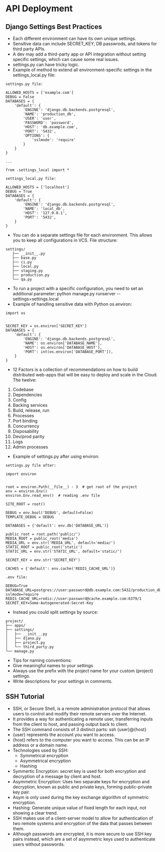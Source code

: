 # API Deployment

## Django Settings Best Practices
 - Each different environment can have its own unique settings. 
 - Sensitive data can include SECRET_KEY, DB passwrods, and tokens for third party APIs.
 - A dev may add a third-party app or API integration without setting specific settings, which can cause some real issues.
 - settings.py can have tricky logic. 
 - Example of method to extend all environment-specific settings in the settings_local.py file:
```
settings.py file:

ALLOWED_HOSTS = ['example.com']
DEBUG = False
DATABASES = {
    'default': {
        'ENGINE': 'django.db.backends.postgresql',
        'NAME': 'production_db',
        'USER': 'user',
        'PASSWORD': 'password',
        'HOST': 'db.example.com',
        'PORT': '5432',
        'OPTIONS': {
            'sslmode': 'require'
        }
    }
}

...

from .settings_local import *

settings_local.py file:

ALLOWED_HOSTS = ['localhost']
DEBUG = True
DATABASES = {
    'default': {
        'ENGINE': 'django.db.backends.postgresql',
        'NAME': 'local_db',
        'HOST': '127.0.0.1',
        'PORT': '5432',
    }
}
```
- You can do a separate settings file for each environment. This allows you to keep all configurations in VCS. File structure:
```
settings/
   ├── __init__.py
   ├── base.py
   ├── ci.py
   ├── local.py
   ├── staging.py
   ├── production.py
   └── qa.py
```
- To run a project with a specific configuration, you need to set an additional parameter: python manage.py runserver --settings=settings.local
- Example of handling sensitive data with Python os.environ:
```
import os


SECRET_KEY = os.environ['SECRET_KEY']
DATABASES = {
    'default': {
        'ENGINE': 'django.db.backends.postgresql',
        'NAME': os.environ['DATABASE_NAME'],
        'HOST': os.environ['DATABASE_HOST'],
        'PORT': int(os.environ['DATABASE_PORT']),
    }
}
```
- 12 Factors is a collection of recommendations on how to build distributed web-apps that will be easy to deploy and scale in the Cloud. The twelve:
1. Codebase
2. Dependencies
3. Config
4. Backing services
5. Build, release, run
6. Processes
7. Port binding
8. Concurrency
9. Disposability
10. Dev/prod parity
11. Logs
12. Admin processes
- Example of settings.py after using environ:
```
settings.py file after:

import environ


root = environ.Path(__file__) - 3  # get root of the project
env = environ.Env()
environ.Env.read_env()  # reading .env file

SITE_ROOT = root()

DEBUG = env.bool('DEBUG', default=False)
TEMPLATE_DEBUG = DEBUG

DATABASES = {'default': env.db('DATABASE_URL')}

public_root = root.path('public/')
MEDIA_ROOT = public_root('media')
MEDIA_URL = env.str('MEDIA_URL', default='media/')
STATIC_ROOT = public_root('static')
STATIC_URL = env.str('STATIC_URL', default='static/')

SECRET_KEY = env.str('SECRET_KEY')

CACHES = {'default': env.cache('REDIS_CACHE_URL')}

.env file:

DEBUG=True
DATABASE_URL=postgres://user:password@db.example.com:5432/production_db?sslmode=require
REDIS_CACHE_URL=redis://user:password@cache.example.com:6379/1
SECRET_KEY=Some-Autogenerated-Secret-Key
```
- Instead you could split settings by source:
```
project/
├── apps/
├── settings/
│   ├── __init__.py
│   ├── djano.py
│   ├── project.py
│   └── third_party.py
└── manage.py
```
- Tips for naming conventions:
 - Give meaningful names to your settings
 - Always use the prefix with the project name for your custom (project) settings.
 - Write descriptions for your settings in comments.

 
## SSH Tutorial
- SSH, or Secure Shell, is a remote administration protocol that allows users to control and modify their remote servers over the Internet.
- It provides a way for authenticating a remote user, transferring inputs from the client to host, and passing output back to client. 
- The SSH command consists of 3 distinct parts: ssh {user}@{host}
- {user} represents the account you want to access.
- {host} refers to the computer you want to access. This can be an IP address or a domain name. 
- Technologies used by SSH:
  - Symmetrical encryption
  - Asymmetrical encryption
  - Hashing
- Symmertic Encryption: secret key is used for both encryption and decryption of a message by client and host. 
- Asymmetric Encryption: Uses two separate keys for encryption and decryption, known as public and private keys, forming public-private key pair.
- Asym is only used during the key exchange algorithm of symmetric encryption.
- Hashing: Generate unique value of fixed length for each input, not showing a clear trend. 
- SSH makes use of a client-server model to allow for authentication of two remote systems and encryption of the data that passes between them.
- Although passwords are encrypted, it is more secure to use SSH key pairs instead, which are a set of asymmetric keys used to authenticate users without passwords.



